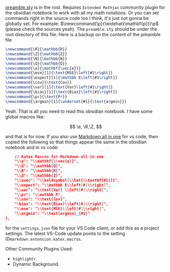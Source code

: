 [preamble.sty](https://github.com/wei2912/obsidian-latex) is in the root. Requires `Extended Mathjax` community plugin for the obsidian notebook to work with all my math notations. Or you can set commands right in the source code too I think, it's just not gonna be globally set. For example: $\newcommand{\p}{\widehat{\mathbf{p}}}\p$ (please check the sources yeah). The `preamble.sty` should be under the root directory of this file. Here is a backup on the content of the preamble file

```latex 
\newcommand{\R}{\mathbb{R}}
\newcommand{\Z}{\mathbb{Z}}
\newcommand{\N}{\mathbb{N}}
\newcommand{\Q}{\mathbb{Q}}
\newcommand{\e}{\mathbf{\vec{e}}}
\newcommand{\mse}[1]{\text{MSE}\left[#1\right]}
\newcommand{\expect}[1]{\mathbb E\left[#1\right]}
\newcommand{\cov}{\text{Cov}}
\newcommand{\var}[1]{\text{Var}\left[#1\right]}
\newcommand{\bias}[1]{\text{Bias}\left[#1\right]}
\newcommand{\pr}{\text{Pr}}
\newcommand{\argmin}[1]{\underset{#1}{\text{argmin}}}
```

Yeah. That is all you need to read this obsidian notebook. I have some global macros like: 

$$
\e, \R,\Z, 
$$

and that is for now. If you also use [Markdown all in one](https://marketplace.visualstudio.com/items?itemName=yzhang.markdown-all-in-one) for vs code, then copied the following so that things appear the same in the obsidian notebook and in vs code: 

```json
	// Katex Macros for Markdown all in one
	"\\e": "\\mathbf{\\vec{e}}",
	"\\Q": "\\mathbb{Q}",
	"\\R": "\\mathbb{R}",
	"\\Z": "\\mathbb{Z}",
	"\\uvec": "\\boldsymbol{\\hat{\\textbf{#1}}}",
	"\\expect": "\\mathbb E\\left[#1\\right]",
	"\\var": "\\text{Var} \\left[#1\\right]",
	"\\pr": "\\mathbb P",
	"\\cov": "\\text{Cov}",
	"\bias": "\\text{Bias}\\left[#1\\right]",
	"\\mse": "\\text{MSE}\\left[#1\\right]",
	"\\argmin": "\\text{argmin}_{#1}"
},
```

for the `settings.json` file for your VS Code client, or add this as a project settings. The latest VS-Code update points to the setting ID`markdown.extension.katex.macros`. 

Other Community Plugins Used: 
- `highlightr`. 
- Dynamic Background. 